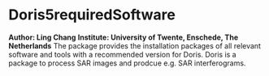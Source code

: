 # Doris5requiredSoftware
**Author: Ling Chang**
**Institute: University of Twente, Enschede, The Netherlands**
The package provides the installation packages of all relevant software and tools with a recommended version for Doris. Doris is a package to process SAR images and prodcue e.g. SAR interferograms. 
